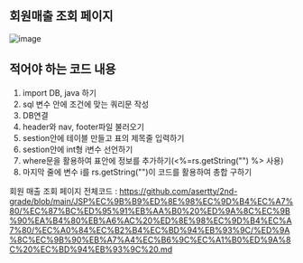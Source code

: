 ## 회원매출 조회 페이지

![image](https://github.com/user-attachments/assets/c7803a98-248d-4ffe-a8ff-2fc73cd5958c)

적어야 하는 코드 내용
-
1. import DB, java 하기
2. sql 변수 안에 조건에 맞는 쿼리문 작성
3. DB연결
4. header와 nav, footer파일 불러오기
5. sestion안에 테이블 만들고 표의 제목줄 입력하기
6. sestion안에 int형 i변수 선언하기
7. where문을 활용하여 표안에 정보를 추가하기(<%=rs.getString("") %> 사용)
8. 마지막 줄에 변수 i를 rs.getString("")이 코드를 활용하여 총합 구하기

회원 매출 조회 페이지 전체코드 : https://github.com/asertty/2nd-grade/blob/main/JSP%EC%9B%B9%ED%8E%98%EC%9D%B4%EC%A7%80/%EC%87%BC%ED%95%91%EB%AA%B0%20%ED%9A%8C%EC%9B%90%EA%B4%80%EB%A6%AC%20%ED%8E%98%EC%9D%B4%EC%A7%80/%EC%A0%84%EC%B2%B4%EC%BD%94%EB%93%9C/%ED%9A%8C%EC%9B%90%EB%A7%A4%EC%B6%9C%EC%A1%B0%ED%9A%8C%20%EC%BD%94%EB%93%9C%20.md
